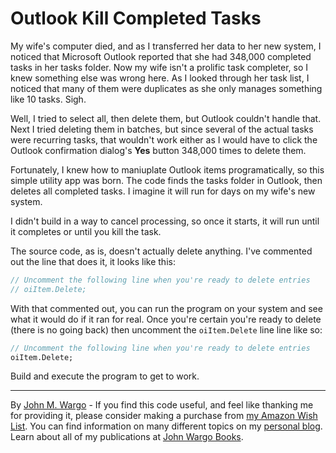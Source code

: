 # Outlook Kill Completed Tasks

My wife's computer died, and as I transferred her data to her new system, I noticed that Microsoft Outlook reported that she had 348,000 completed tasks in her tasks folder. Now my wife isn't a prolific task completer, so I knew something else was wrong here. As I looked through her task list, I noticed that many of them were duplicates as she only manages something like 10 tasks. Sigh.

Well, I tried to select all, then delete them, but Outlook couldn't handle that. Next I tried deleting them in batches, but since several of the actual tasks were recurring tasks, that wouldn't work either as I would have to click the Outlook confirmation dialog's **Yes** button 348,000 times to delete them.

Fortunately, I knew how to maniuplate Outlook items programatically, so this simple utility app was born. The code finds the tasks folder in Outlook, then deletes all completed tasks. I imagine it will run for days on my wife's new system.

I didn't build in a way to cancel processing, so once it starts, it will run until it completes or until you kill the task.

The source code, as is, doesn't actually delete anything. I've commented out the line that does it, it looks like this:

``` Pascal
// Uncomment the following line when you're ready to delete entries
// oiItem.Delete;
```

With that commented out, you can run the program on your system and see what it would do if it ran for real. Once you're certain you're ready to delete (there is no going back) then uncomment the `oiItem.Delete` line line like so:

``` Pascal
// Uncomment the following line when you're ready to delete entries
oiItem.Delete;
```

Build and execute the program to get to work.

---

By [John M. Wargo](http://www.johnwargo.com) - If you find this code useful, and feel like thanking me for providing it, please consider making a purchase from [my Amazon Wish List](https://amzn.com/w/1WI6AAUKPT5P9). You can find information on many different topics on my [personal blog](http://www.johnwargo.com). Learn about all of my publications at [John Wargo Books](http://www.johnwargobooks.com).